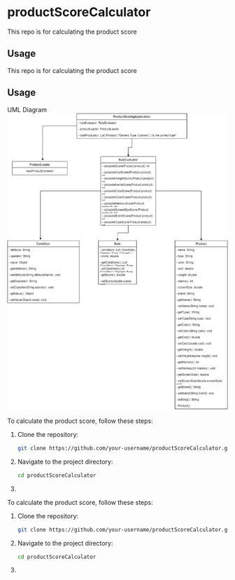 # productScoreCalculator
This repo is for calculating the product score
## Usage

This repo is for calculating the product score
## Usage
UML Diagram
![alt text](project.jpg)

To calculate the product score, follow these steps:

1. Clone the repository:

    ```bash
    git clone https://github.com/your-username/productScoreCalculator.git
    ```

2. Navigate to the project directory:

    ```bash
    cd productScoreCalculator
    ```

3. 

To calculate the product score, follow these steps:

1. Clone the repository:

    ```bash
    git clone https://github.com/your-username/productScoreCalculator.git
    ```

2. Navigate to the project directory:

    ```bash
    cd productScoreCalculator
    ```

3. 
